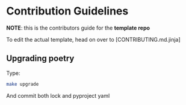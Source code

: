 # Contribution Guidelines

__NOTE__: this is the contributors guide for the **template repo**

To edit the actual template, head on over to [CONTRIBUTING.md.jinja]

## Upgrading poetry

Type:

```bash
make upgrade
```

And commit both lock and pyproject yaml
